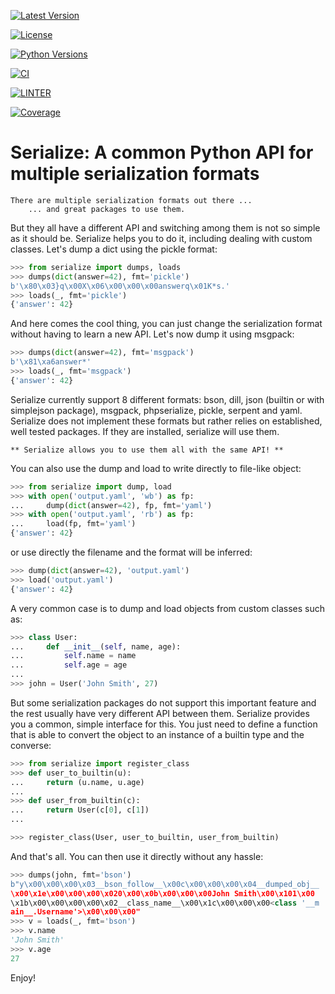[![Latest Version](https://img.shields.io/pypi/v/serialize.svg)](https://pypi.python.org/pypi/serialize)

[![License](https://img.shields.io/pypi/l/serialize.svg)](https://pypi.python.org/pypi/serialize)

[![Python Versions](https://img.shields.io/pypi/pyversions/serialize.svg)](https://pypi.python.org/pypi/serialize)

[![CI](https://github.com/hgrecco/serialize/workflows/CI/badge.svg)](https://github.com/hgrecco/serialize/actions?query=workflow%3ACI)

[![LINTER](https://github.com/hgrecco/serialize/workflows/Lint/badge.svg)](https://github.com/hgrecco/serialize/actions?query=workflow%3ALint)

[![Coverage](https://coveralls.io/repos/github/hgrecco/serialize/badge.svg?branch=master)](https://coveralls.io/github/hgrecco/serialize?branch=master)

# Serialize: A common Python API for multiple serialization formats

```
There are multiple serialization formats out there ...
    ... and great packages to use them.
```

But they all have a different API and switching among them is not so
simple as it should be. Serialize helps you to do it, including dealing
with custom classes. Let's dump a dict using the
<span class="title-ref">pickle</span> format:

```python
>>> from serialize import dumps, loads
>>> dumps(dict(answer=42), fmt='pickle')
b'\x80\x03}q\x00X\x06\x00\x00\x00answerq\x01K*s.'
>>> loads(_, fmt='pickle')
{'answer': 42}
```

And here comes the cool thing, you can just change the serialization
format without having to learn a new API. Let's now dump it using
msgpack:

```python
>>> dumps(dict(answer=42), fmt='msgpack')
b'\x81\xa6answer*'
>>> loads(_, fmt='msgpack')
{'answer': 42}
```

Serialize currently support 8 different formats:
<span class="title-ref">bson</span>,
<span class="title-ref">dill</span>, <span class="title-ref">json</span>
(builtin or with simplejson package),
<span class="title-ref">msgpack</span>,
<span class="title-ref">phpserialize</span>,
<span class="title-ref">pickle</span>,
<span class="title-ref">serpent</span> and
<span class="title-ref">yaml</span>. Serialize does not implement these
formats but rather relies on established, well tested packages. If they
are installed, serialize will use them.

```
** Serialize allows you to use them all with the same API! **
```

You can also use the <span class="title-ref">dump</span> and
<span class="title-ref">load</span> to write directly to file-like
object:

```python
>>> from serialize import dump, load
>>> with open('output.yaml', 'wb') as fp:
...     dump(dict(answer=42), fp, fmt='yaml')
>>> with open('output.yaml', 'rb') as fp:
...     load(fp, fmt='yaml')
{'answer': 42}
```

or use directly the filename and the format will be inferred:

```python
>>> dump(dict(answer=42), 'output.yaml')
>>> load('output.yaml')
{'answer': 42}
```

A very common case is to dump and load objects from custom classes such
as:

```python
>>> class User:
...     def __init__(self, name, age):
...         self.name = name
...         self.age = age
...
>>> john = User('John Smith', 27)
```

But some serialization packages do not support this important feature
and the rest usually have very different API between them. Serialize
provides you a common, simple interface for this. You just need to
define a function that is able to convert the object to an instance of a
builtin type and the converse:

```python
>>> from serialize import register_class
>>> def user_to_builtin(u):
...     return (u.name, u.age)
...
>>> def user_from_builtin(c):
...     return User(c[0], c[1])
...

>>> register_class(User, user_to_builtin, user_from_builtin)
```

And that's all. You can then use it directly without any hassle:

```python
>>> dumps(john, fmt='bson')
b"y\x00\x00\x00\x03__bson_follow__\x00c\x00\x00\x00\x04__dumped_obj__
\x00\x1e\x00\x00\x00\x020\x00\x0b\x00\x00\x00John Smith\x00\x101\x00
\x1b\x00\x00\x00\x00\x02__class_name__\x00\x1c\x00\x00\x00<class '__m
ain__.Username'>\x00\x00\x00"
>>> v = loads(_, fmt='bson')
>>> v.name
'John Smith'
>>> v.age
27
```

Enjoy!
